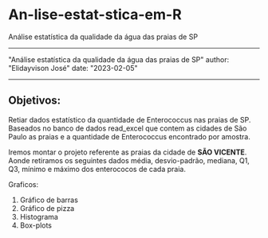 # An-lise-estat-stica-em-R
Análise estatística da qualidade da água das praias de SP

---
"Análise estatística da qualidade da água das praias de SP"
author: "Elidayvison José"
date: "2023-02-05"

---



## Objetivos:

Retiar dados estatístico da quantidade de Enterococcus nas praias de SP.
Baseados no banco de dados read_excel que contem as cidades de São Paulo as praias e a quantidade de Enterococcus encontrado por amostra.

Iremos montar o projeto referente as praias da cidade de **SÃO VICENTE**.
Aonde retiramos os seguintes dados média, desvio-padrão, mediana, Q1, Q3, mínimo e máximo dos enterococos de cada praia.

Graficos:

1. Gráfico de barras
2. Gráfico de pizza
3. Histograma
4. Box-plots



